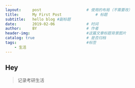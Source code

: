 ```yaml
---
layout:     post   				    # 使用的布局（不需要改）
title:      My First Post 				# 标题 
subtitle:   hello blog #副标题
date:       2019-02-06 				# 时间
author:     BY 						# 作者
header-img:                        	#这篇文章标题背景图片
catalog: true 						# 是否归档
tags:								#标签
    - 生活
---
```


## Hey
>记录考研生活
